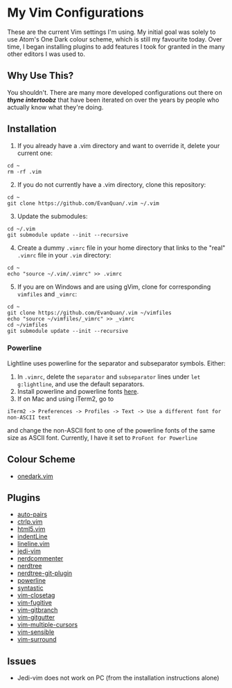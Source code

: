 My Vim Configurations
==============
These are the current Vim settings I'm using. My initial goal was solely to use
Atom's One Dark colour scheme, which is still my favourite today. Over time, I
began installing plugins to add features I took for granted in the many other
editors I was used to.

Why Use This?
-----------
You shouldn't. There are many more developed configurations out there on ***thyne
intertoobz*** that have been iterated on over the years by people who actually
know what they're doing.


Installation
-----------
1. If you already have a .vim directory and want to override it, delete your current one:
```
cd ~
rm -rf .vim
```
2. If you do not currently have a .vim directory, clone this repository:
```
cd ~
git clone https://github.com/EvanQuan/.vim ~/.vim
```
3. Update the submodules:
```
cd ~/.vim
git submodule update --init --recursive
```
4. Create a dummy `.vimrc` file in your home directory that links to the "real"
   `.vimrc` file in your `.vim` directory:
```
cd ~
echo "source ~/.vim/.vimrc" >> .vimrc
```
5. If you are on Windows and are using gVim, clone for corresponding `vimfiles` and `_vimrc`:
```
cd ~
git clone https://github.com/EvanQuan/.vim ~/vimfiles
echo "source ~/vimfiles/_vimrc" >> _vimrc
cd ~/vimfiles
git submodule update --init --recursive
```
### Powerline
Lightline uses powerline for the separator and subseparator symbols. Either:
1. In `.vimrc`, delete the `separator` and `subseparator` lines under `let g:lightline`, and use the default separators.
2. Install powerline and powerline fonts [here](https://powerline.readthedocs.io/en/latest/installation.html).
3. If on Mac and using iTerm2, go to
```
iTerm2 -> Preferences -> Profiles -> Text -> Use a different font for non-ASCII text
```
and change the non-ASCII font to one of the powerline fonts of the same size as ASCII font. Currently, I have it set to `ProFont for Powerline`

Colour Scheme
-----------
- [onedark.vim](https://github.com/joshdick/onedark.vim)

Plugins
-------
- [auto-pairs](https://github.com/jiangmiao/auto-pairs)
- [ctrlp.vim](https://github.com/kien/ctrlp.vim)
- [html5.vim](https://github.com/othree/html5.vim)
- [indentLine](https://github.com/Yggdroot/indentLine)
- [lineline.vim](https://github.com/itchyny/lightline.vim)
- [jedi-vim](https://github.com/davidhalter/jedi-vim)
- [nerdcommenter](https://github.com/scrooloose/nerdcommenter)
- [nerdtree](https://github.com/scrooloose/nerdtree)
- [nerdtree-git-plugin](https://github.com/Xuyuanp/nerdtree-git-plugin)
- [powerline](https://github.com/powerline/powerline)
- [syntastic](https://github.com/vim-syntastic/syntastic)
- [vim-closetag](https://github.com/alvan/vim-closetag)
- [vim-fugitive](https://github.com/tpope/vim-fugitive)
- [vim-gitbranch](https://github.com/itchyny/vim-gitbranch)
- [vim-gitgutter](https://github.com/airblade/vim-gitgutter)
- [vim-multiple-cursors](https://github.com/terryma/vim-multiple-cursors)
- [vim-sensible](https://github.com/tpope/vim-sensible)
- [vim-surround](https://github.com/tpop/vim-surround)

Issues
-----
- Jedi-vim does not work on PC (from the installation instructions alone)
